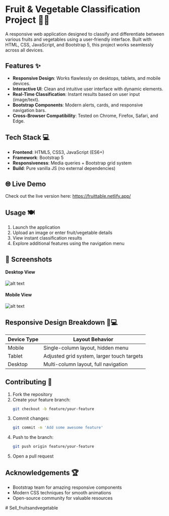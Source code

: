 # Fruit & Vegetable Classification Project 🌱🍎



A responsive web application designed to classify and differentiate between various fruits and vegetables using a user-friendly interface. Built with HTML, CSS, JavaScript, and Bootstrap 5, this project works seamlessly across all devices.




## Features ✨
- **Responsive Design**: Works flawlessly on desktops, tablets, and mobile devices.
- **Interactive UI**: Clean and intuitive user interface with dynamic elements.
- **Real-Time Classification**: Instant results based on user input (image/text).
- **Bootstrap Components**: Modern alerts, cards, and responsive navigation bars.
- **Cross-Browser Compatibility**: Tested on Chrome, Firefox, Safari, and Edge.

## Tech Stack 💻
- **Frontend**: HTML5, CSS3, JavaScript (ES6+)
- **Framework**: Bootstrap 5
- **Responsiveness**: Media queries + Bootstrap grid system
- **Build**: Pure vanilla JS (no external dependencies)

## 🌐 Live Demo
Check out the live version here: https://fruittable.netlify.app/


## Usage 🍽️
1. Launch the application
2. Upload an image or enter fruit/vegetable details
3. View instant classification results
4. Explore additional features using the navigation menu

## 📸 Screenshots
#### Desktop View 
![alt text](image-1.png)
#### Mobile View
![alt text](Mobile.jpg)


## Responsive Design Breakdown 📱💻
| Device Type | Layout Behavior                     |
|-------------|-------------------------------------|
| Mobile      | Single-column layout, hidden menu   |
| Tablet      | Adjusted grid system, larger touch targets |
| Desktop     | Multi-column layout, full navigation |

## Contributing 🤝
1. Fork the repository
2. Create your feature branch:
   ```bash
   git checkout -b feature/your-feature
   ```
3. Commit changes:
   ```bash
   git commit -m 'Add some awesome feature'
   ```
4. Push to the branch:
   ```bash
   git push origin feature/your-feature
   ```
5. Open a pull request


## Acknowledgements 🏆
- Bootstrap team for amazing responsive components
- Modern CSS techniques for smooth animations
- Open-source community for valuable resources


 
 #   S e l l _ f r u i t s a n d v e g e t a b l e 
 

